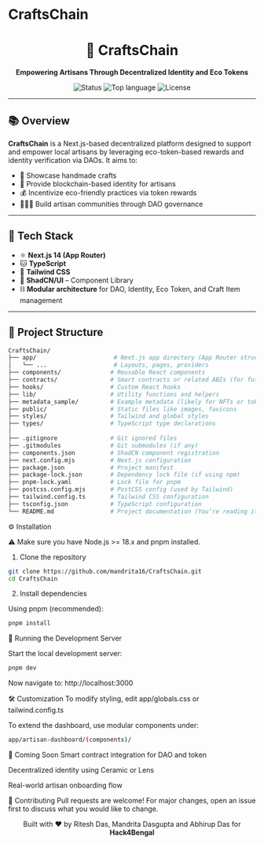 # CraftsChain
<div align="center">
  <h1>🧵 CraftsChain</h1>
  <p><strong>Empowering Artisans Through Decentralized Identity and Eco Tokens</strong></p>
  <img src="https://img.shields.io/badge/status-active-brightgreen" alt="Status"/>
  <img src="https://img.shields.io/github/languages/top/mandrita16/CraftsChain" alt="Top language"/>
  <img src="https://img.shields.io/github/license/mandrita16/CraftsChain" alt="License"/>
</div>

---

## 📚 Overview

**CraftsChain** is a Next.js-based decentralized platform designed to support and empower local artisans by leveraging eco-token-based rewards and identity verification via DAOs. It aims to:

- 🎨 Showcase handmade crafts
- 🔗 Provide blockchain-based identity for artisans
- 💰 Incentivize eco-friendly practices via token rewards
- 🧑‍🤝‍🧑 Build artisan communities through DAO governance

---

## 🧰 Tech Stack

- ⚛️ **Next.js 14 (App Router)**
- 🐱 **TypeScript**
- 💨 **Tailwind CSS**
- 🧠 **ShadCN/UI** – Component Library
- ⛓️ **Modular architecture** for DAO, Identity, Eco Token, and Craft Item management

---

## 📁 Project Structure

```bash
CraftsChain/
├── app/                      # Next.js app directory (App Router structure)
│   └── ...                   # Layouts, pages, providers
├── components/              # Reusable React components
├── contracts/               # Smart contracts or related ABIs (for future integration)
├── hooks/                   # Custom React hooks
├── lib/                     # Utility functions and helpers
├── metadata_sample/         # Example metadata (likely for NFTs or tokens)
├── public/                  # Static files like images, favicons
├── styles/                  # Tailwind and global styles
├── types/                   # TypeScript type declarations
│
├── .gitignore               # Git ignored files
├── .gitmodules              # Git submodules (if any)
├── components.json          # ShadCN component registration
├── next.config.mjs          # Next.js configuration
├── package.json             # Project manifest
├── package-lock.json        # Dependency lock file (if using npm)
├── pnpm-lock.yaml           # Lock file for pnpm
├── postcss.config.mjs       # PostCSS config (used by Tailwind)
├── tailwind.config.ts       # Tailwind CSS configuration
├── tsconfig.json            # TypeScript configuration
└── README.md                # Project documentation (You’re reading it!)

```

⚙️ Installation

⚠️ Make sure you have Node.js >= 18.x and pnpm installed.

1. Clone the repository
```bash
git clone https://github.com/mandrita16/CraftsChain.git
cd CraftsChain
```

2. Install dependencies

Using pnpm (recommended):
```bash
pnpm install
```
🚀 Running the Development Server

Start the local development server:
```bash
pnpm dev
```
Now navigate to: http://localhost:3000

🛠️ Customization
To modify styling, edit app/globals.css or tailwind.config.ts

To extend the dashboard, use modular components under:
```bash
app/artisan-dashboard/(components)/
```

🌱 Coming Soon
Smart contract integration for DAO and token

Decentralized identity using Ceramic or Lens

Real-world artisan onboarding flow

🤝 Contributing
Pull requests are welcome! For major changes, open an issue first to discuss what you would like to change.


<div align="center"> Built with ❤️ by Ritesh Das, Mandrita Dasgupta and Abhirup Das for <strong>Hack4Bengal</strong> </div> 

